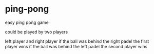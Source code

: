 # ping-pong
easy ping pong game 


could be played by two players 

left player and right player 
if the ball was behind the right padel the first player wins 
if the ball was behind the left padel the second player wins 
